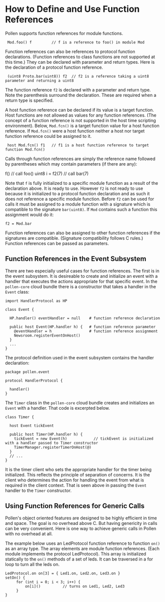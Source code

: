 
How to Define and Use Function References
=========================================

Pollen supports function references for module functions.

     Mod.foo() f         // f is a reference to foo() in module Mod 

Function references can also be references to protocol function declarations. (Function references to class functions are not supported at this time.) They can be declared with parameter and return types. Here is the declaration of a protocol function reference. 

     (uint8 Proto.bar(uint8)) f2  // f2 is a reference taking a uint8 parameter and returning a uint8 

The function reference `f2` is declared with a parameter and return type. Note the parenthesis surround the declaration. These are required when a return type is specified. 

A host function reference can be declared if its value is a target function.  Host functions are not allowed as values for any function references.  (The concept of a function reference is not supported in the host time scripting environment).  Below, `Mod.fcn()` is a target function value for a host function reference. If `Mod.fcn()` were a host function neither a host nor target function reference could be assigned to it. 

     host Mod.fcn() f1   // f1 is a host function reference to target function Mod.fcn() 

Calls through function references are simply the reference name followed by parentheses which may contain parameters (if there are any):

f()                          // call foo()
uint8 i = f2(7)              // call bar(7) 

Note that `f` is fully initialized to a specific module function as a result of the declaration above. It is ready to use. However `f2` is not ready to use because it is initialized to a protocol function declaration and as such it does not reference a specific module function.  Before `f2` can be used for calls it must be assigned to a module function with a signature which is compatible to the signature `bar(uint8)`.  If `Mod` contains such a function this assignment would do it: 

    f2 = Mod.bar

Function references can also be assigned to other function references if the signatures are compatible. (Signature compatibility follows C rules.) Function references can be passed as parameters. 

Function References in the Event Subsystem
---------------------

There are two especially useful cases for function references. The first is in the event subsystem. It is desireable to create and initialize an event with a handler that executes the actions appropriate for that specific event. In the `pollen-core` cloud bundle there is a constructor that takes a handler in the `Event` class:

    import HandlerProtocol as HP
    
    class Event {
    
      HP.handler() eventHandler = null    # function reference declaration
    
      public host Event(HP.handler h) {   # function reference parameter
        @eventHandler = h                 # function reference assignment
        Newsroom.registerEventOnHost()
      }
      ...
    }

The protocol definition used in the event subsystem contains the handler declaration:

    package pollen.event
    
    protocol HandlerProtocol {
    
      handler()
    }

The `Timer` class in the `pollen-core` cloud bundle creates and initializes an `Event` with a handler. That code is excerpted below.

    class Timer {
    
      host Event tickEvent
    
      public host Timer(HP.handler h) {
        tickEvent = new Event(h)            // tickEvent is initialized with a handler passed to Timer constructor
        TimerManager.registerTimerOnHost(@)
      }
      // ...
    }

It is the timer client who sets the appropriate handler for the timer being initialized. This reflects the principle of separation of concerns. It is the client who determines the action for handling the event from what is required in the client context. That is seen above in passing the `Event` handler to the `Timer` constructor.

Using Function References for Generic Calls
--------------

Pollen's object oriented features are designed to be highly efficient in time and space. The goal is no overhead above C. But having genericity in calls can be very convenient. Here is one way to achieve generic calls in Pollen with no overhead at all. 

The example below uses an LedProtocol function reference to function `on()` as an array type. The array elements are module function references. (Each module implements the protocol LedProtocol). This array is initialized statically to the `on()` methods of a set of leds. It can be traversed in a for loop to turn all the leds on. 

    LedProtocol.on on[3] = { Led1.on, Led2.on, Led3.on }
    setOn() {
         for (int i = 0; i < 3; i++) {
             on[i]()          // turns on Led1, Led2, Led3
         }
    }

